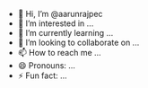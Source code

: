 - 👋 Hi, I’m @aarunrajpec
- 👀 I’m interested in ...
- 🌱 I’m currently learning ...
- 💞️ I’m looking to collaborate on ...
- 📫 How to reach me ...
- 😄 Pronouns: ...
- ⚡ Fun fact: ...

<!---
aarunrajpec/aarunrajpec is a ✨ special ✨ repository because its `README.md` (this file) appears on your GitHub profile.
You can click the Preview link to take a look at your changes.
--->
